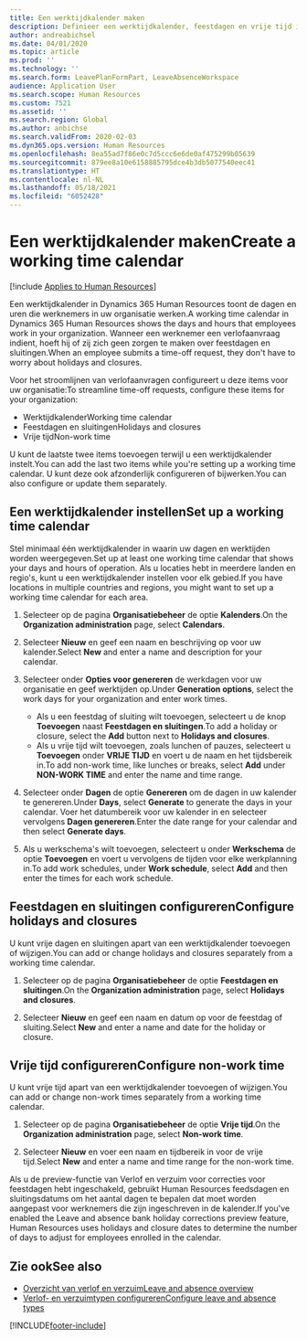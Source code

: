 ```yaml
---
title: Een werktijdkalender maken
description: Definieer een werktijdkalender, feestdagen en vrije tijd in Dynamics 365 Human Resources.
author: andreabichsel
ms.date: 04/01/2020
ms.topic: article
ms.prod: ''
ms.technology: ''
ms.search.form: LeavePlanFormPart, LeaveAbsenceWorkspace
audience: Application User
ms.search.scope: Human Resources
ms.custom: 7521
ms.assetid: ''
ms.search.region: Global
ms.author: anbichse
ms.search.validFrom: 2020-02-03
ms.dyn365.ops.version: Human Resources
ms.openlocfilehash: 8ea55ad7f86e0c7d5ccc6e6de0af475299b05639
ms.sourcegitcommit: 879ee8a10e6158885795dce4b3db5077540eec41
ms.translationtype: HT
ms.contentlocale: nl-NL
ms.lasthandoff: 05/18/2021
ms.locfileid: "6052428"
---
```

# <a name="create-a-working-time-calendar"></a><span data-ttu-id="efddc-103">Een werktijdkalender maken</span><span class="sxs-lookup"><span data-stu-id="efddc-103">Create a working time calendar</span></span>

[!include [Applies to Human Resources](../includes/applies-to-hr.md)]

<span data-ttu-id="efddc-104">Een werktijdkalender in Dynamics 365 Human Resources toont de dagen en uren die werknemers in uw organisatie werken.</span><span class="sxs-lookup"><span data-stu-id="efddc-104">A working time calendar in Dynamics 365 Human Resources shows the days and hours that employees work in your organization.</span></span> <span data-ttu-id="efddc-105">Wanneer een werknemer een verlofaanvraag indient, hoeft hij of zij zich geen zorgen te maken over feestdagen en sluitingen.</span><span class="sxs-lookup"><span data-stu-id="efddc-105">When an employee submits a time-off request, they don't have to worry about holidays and closures.</span></span>

<span data-ttu-id="efddc-106">Voor het stroomlijnen van verlofaanvragen configureert u deze items voor uw organisatie:</span><span class="sxs-lookup"><span data-stu-id="efddc-106">To streamline time-off requests, configure these items for your organization:</span></span>

- <span data-ttu-id="efddc-107">Werktijdkalender</span><span class="sxs-lookup"><span data-stu-id="efddc-107">Working time calendar</span></span>
- <span data-ttu-id="efddc-108">Feestdagen en sluitingen</span><span class="sxs-lookup"><span data-stu-id="efddc-108">Holidays and closures</span></span>
- <span data-ttu-id="efddc-109">Vrije tijd</span><span class="sxs-lookup"><span data-stu-id="efddc-109">Non-work time</span></span>

<span data-ttu-id="efddc-110">U kunt de laatste twee items toevoegen terwijl u een werktijdkalender instelt.</span><span class="sxs-lookup"><span data-stu-id="efddc-110">You can add the last two items while you're setting up a working time calendar.</span></span> <span data-ttu-id="efddc-111">U kunt deze ook afzonderlijk configureren of bijwerken.</span><span class="sxs-lookup"><span data-stu-id="efddc-111">You can also configure or update them separately.</span></span>

## <a name="set-up-a-working-time-calendar"></a><span data-ttu-id="efddc-112">Een werktijdkalender instellen</span><span class="sxs-lookup"><span data-stu-id="efddc-112">Set up a working time calendar</span></span>

<span data-ttu-id="efddc-113">Stel minimaal één werktijdkalender in waarin uw dagen en werktijden worden weergegeven.</span><span class="sxs-lookup"><span data-stu-id="efddc-113">Set up at least one working time calendar that shows your days and hours of operation.</span></span> <span data-ttu-id="efddc-114">Als u locaties hebt in meerdere landen en regio's, kunt u een werktijdkalender instellen voor elk gebied.</span><span class="sxs-lookup"><span data-stu-id="efddc-114">If you have locations in multiple countries and regions, you might want to set up a working time calendar for each area.</span></span>

1. <span data-ttu-id="efddc-115">Selecteer op de pagina **Organisatiebeheer** de optie **Kalenders**.</span><span class="sxs-lookup"><span data-stu-id="efddc-115">On the **Organization administration** page, select **Calendars**.</span></span>

2. <span data-ttu-id="efddc-116">Selecteer **Nieuw** en geef een naam en beschrijving op voor uw kalender.</span><span class="sxs-lookup"><span data-stu-id="efddc-116">Select **New** and enter a name and description for your calendar.</span></span>

3. <span data-ttu-id="efddc-117">Selecteer onder **Opties voor genereren** de werkdagen voor uw organisatie en geef werktijden op.</span><span class="sxs-lookup"><span data-stu-id="efddc-117">Under **Generation options**, select the work days for your organization and enter work times.</span></span> 
   - <span data-ttu-id="efddc-118">Als u een feestdag of sluiting wilt toevoegen, selecteert u de knop **Toevoegen** naast **Feestdagen en sluitingen**.</span><span class="sxs-lookup"><span data-stu-id="efddc-118">To add a holiday or closure, select the **Add** button next to **Holidays and closures**.</span></span>
   - <span data-ttu-id="efddc-119">Als u vrije tijd wilt toevoegen, zoals lunchen of pauzes, selecteert u **Toevoegen** onder **VRIJE TIJD** en voert u de naam en het tijdsbereik in.</span><span class="sxs-lookup"><span data-stu-id="efddc-119">To add non-work time, like lunches or breaks, select **Add** under **NON-WORK TIME** and enter the name and time range.</span></span>

4. <span data-ttu-id="efddc-120">Selecteer onder **Dagen** de optie **Genereren** om de dagen in uw kalender te genereren.</span><span class="sxs-lookup"><span data-stu-id="efddc-120">Under **Days**, select **Generate** to generate the days in your calendar.</span></span> <span data-ttu-id="efddc-121">Voer het datumbereik voor uw kalender in en selecteer vervolgens **Dagen genereren**.</span><span class="sxs-lookup"><span data-stu-id="efddc-121">Enter the date range for your calendar and then select **Generate days**.</span></span>

5. <span data-ttu-id="efddc-122">Als u werkschema's wilt toevoegen, selecteert u onder **Werkschema** de optie **Toevoegen** en voert u vervolgens de tijden voor elke werkplanning in.</span><span class="sxs-lookup"><span data-stu-id="efddc-122">To add work schedules, under **Work schedule**, select **Add** and then enter the times for each work schedule.</span></span>

## <a name="configure-holidays-and-closures"></a><span data-ttu-id="efddc-123">Feestdagen en sluitingen configureren</span><span class="sxs-lookup"><span data-stu-id="efddc-123">Configure holidays and closures</span></span>

<span data-ttu-id="efddc-124">U kunt vrije dagen en sluitingen apart van een werktijdkalender toevoegen of wijzigen.</span><span class="sxs-lookup"><span data-stu-id="efddc-124">You can add or change holidays and closures separately from a working time calendar.</span></span>

1. <span data-ttu-id="efddc-125">Selecteer op de pagina **Organisatiebeheer** de optie **Feestdagen en sluitingen**.</span><span class="sxs-lookup"><span data-stu-id="efddc-125">On the **Organization administration** page, select **Holidays and closures**.</span></span>

2. <span data-ttu-id="efddc-126">Selecteer **Nieuw** en geef een naam en datum op voor de feestdag of sluiting.</span><span class="sxs-lookup"><span data-stu-id="efddc-126">Select **New** and enter a name and date for the holiday or closure.</span></span>

## <a name="configure-non-work-time"></a><span data-ttu-id="efddc-127">Vrije tijd configureren</span><span class="sxs-lookup"><span data-stu-id="efddc-127">Configure non-work time</span></span>

<span data-ttu-id="efddc-128">U kunt vrije tijd apart van een werktijdkalender toevoegen of wijzigen.</span><span class="sxs-lookup"><span data-stu-id="efddc-128">You can add or change non-work times separately from a working time calendar.</span></span>

1. <span data-ttu-id="efddc-129">Selecteer op de pagina **Organisatiebeheer** de optie **Vrije tijd**.</span><span class="sxs-lookup"><span data-stu-id="efddc-129">On the **Organization administration** page, select **Non-work time**.</span></span>

2. <span data-ttu-id="efddc-130">Selecteer **Nieuw** en voer een naam en tijdbereik in voor de vrije tijd.</span><span class="sxs-lookup"><span data-stu-id="efddc-130">Select **New** and enter a name and time range for the non-work time.</span></span>

<span data-ttu-id="efddc-131">Als u de preview-functie van Verlof en verzuim voor correcties voor feestdagen hebt ingeschakeld, gebruikt Human Resources feedsdagen en sluitingsdatums om het aantal dagen te bepalen dat moet worden aangepast voor werknemers die zijn ingeschreven in de kalender.</span><span class="sxs-lookup"><span data-stu-id="efddc-131">If you've enabled the Leave and absence bank holiday corrections preview feature, Human Resources uses holidays and closure dates to determine the number of days to adjust for employees enrolled in the calendar.</span></span>

## <a name="see-also"></a><span data-ttu-id="efddc-132">Zie ook</span><span class="sxs-lookup"><span data-stu-id="efddc-132">See also</span></span>

- [<span data-ttu-id="efddc-133">Overzicht van verlof en verzuim</span><span class="sxs-lookup"><span data-stu-id="efddc-133">Leave and absence overview</span></span>](hr-leave-and-absence-overview.md)
- [<span data-ttu-id="efddc-134">Verlof- en verzuimtypen configureren</span><span class="sxs-lookup"><span data-stu-id="efddc-134">Configure leave and absence types</span></span>](hr-leave-and-absence-types.md)


[!INCLUDE[footer-include](../includes/footer-banner.md)]
